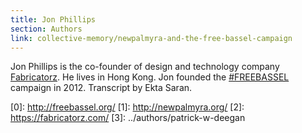 ```yaml
---
title: Jon Phillips
section: Authors
link: collective-memory/newpalmyra-and-the-free-bassel-campaign
---
```


Jon Phillips is the co-founder of design and technology company
[Fabricatorz](https://fabricatorz.com). He lives in Hong Kong. Jon founded the
[#FREEBASSEL](http://freebassel.org/) campaign in 2012. Transcript by Ekta
Saran.

[0]: http://freebassel.org/ [1]: http://newpalmyra.org/ [2]:
https://fabricatorz.com/ [3]: ../authors/patrick-w-deegan


